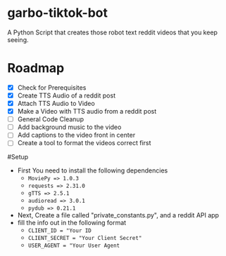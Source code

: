 # garbo-tiktok-bot

A Python Script that creates those robot text reddit videos that you keep seeing.

# Roadmap

- [x] Check for Prerequisites
- [x] Create TTS Audio of a reddit post
- [x] Attach TTS Audio to Video
- [x] Make a Video with TTS audio from a reddit post
- [ ] General Code Cleanup
- [ ] Add background music to the video
- [ ] Add captions to the video front in center
- [ ] Create a tool to format the videos correct first

#Setup

- First You need to install the following dependencies
  - `MoviePy => 1.0.3`
  - `requests => 2.31.0`
  - `gTTS => 2.5.1`
  - `audioread => 3.0.1`
  - `pydub => 0.21.1`
- Next, Create a file called "private_constants.py", and a reddit API app
- fill the info out in the following format
  - `CLIENT_ID = "Your ID`
  - `CLIENT_SECRET = "Your Client Secret"`
  - `USER_AGENT = "Your User Agent`

